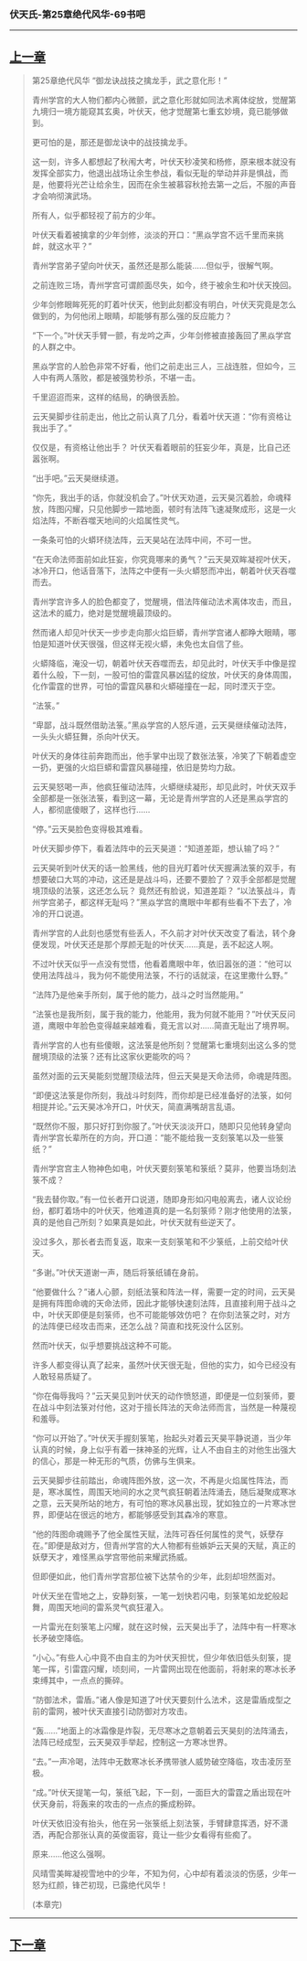 ### 伏天氏-第25章绝代风华-69书吧

--------
[上一章](./9edc465b9782273c424713b1aaf60bdd.md)
--------


>
>
>
>第25章绝代风华
>“御龙诀战技之擒龙手，武之意化形！”
>
>青州学宫的大人物们都内心微颤，武之意化形就如同法术离体绽放，觉醒第九境归一境方能窥其玄奥，叶伏天，他才觉醒第七重玄妙境，竟已能够做到。
>
>更可怕的是，那还是御龙诀中的战技擒龙手。
>
>这一刻，许多人都想起了秋闱大考，叶伏天秒凌笑和杨修，原来根本就没有发挥全部实力，他退出战场让余生参战，看似无耻的举动并非是惧战，而是，他要将光芒让给余生，因而在余生被慕容秋抢去第一之后，不服的声音才会响彻演武场。
>
>所有人，似乎都轻视了前方的少年。
>
>叶伏天看着被擒拿的少年剑修，淡淡的开口：“黑焱学宫不远千里而来挑衅，就这水平？”
>
>青州学宫弟子望向叶伏天，虽然还是那么能装……但似乎，很解气啊。
>
>之前连败三场，青州学宫可谓颜面尽失，如今，终于被余生和叶伏天挽回。
>
>少年剑修眼眸死死的盯着叶伏天，他到此刻都没有明白，叶伏天究竟是怎么做到的，为何他闭上眼睛，却能够有那么强的反应能力？
>
>“下一个。”叶伏天手臂一颤，有龙吟之声，少年剑修被直接轰回了黑焱学宫的人群之中。
>
>黑焱学宫的人脸色非常不好看，他们之前走出三人，三战连胜，但如今，三人中有两人落败，都是被强势秒杀，不堪一击。
>
>千里迢迢而来，这样的结局，的确很丢脸。
>
>云天昊脚步往前走出，他比之前认真了几分，看着叶伏天道：“你有资格让我出手了。”
>
>仅仅是，有资格让他出手？
>叶伏天看着眼前的狂妄少年，真是，比自己还嚣张啊。
>
>“出手吧。”云天昊继续道。
>
>“你先，我出手的话，你就没机会了。”叶伏天劝道，云天昊沉着脸，命魂释放，阵图闪耀，只见他脚步一踏地面，顿时有法阵飞速凝聚成形，这是一火焰法阵，不断吞噬天地间的火焰属性灵气。
>
>一条条可怕的火蟒环绕法阵，云天昊站在法阵中间，不可一世。
>
>“在天命法师面前如此狂妄，你究竟哪来的勇气？”云天昊双眸凝视叶伏天，冰冷开口，他话音落下，法阵之中便有一头火蟒怒而冲出，朝着叶伏天吞噬而去。
>
>青州学宫许多人的脸色都变了，觉醒境，借法阵催动法术离体攻击，而且，这法术的威力，绝对是觉醒境最顶级的。
>
>然而诸人却见叶伏天一步步走向那火焰巨蟒，青州学宫诸人都睁大眼睛，哪怕是知道叶伏天很强，但这样无视火蟒，未免也太自信了些。
>
>火蟒降临，淹没一切，朝着叶伏天吞噬而去，却见此时，叶伏天手中像是捏着什么般，下一刻，一股可怕的雷霆风暴凶猛的绽放，叶伏天的身体周围，化作雷霆的世界，可怕的雷霆风暴和火蟒碰撞在一起，同时湮灭于空。
>
>“法箓。”
>
>“卑鄙，战斗既然借助法箓。”黑焱学宫的人怒斥道，云天昊继续催动法阵，一头头火蟒狂舞，杀向叶伏天。
>
>叶伏天的身体往前奔跑而出，他手掌中出现了数张法箓，冷笑了下朝着虚空一扔，更强的火焰巨蟒和雷霆风暴碰撞，依旧是势均力敌。
>
>云天昊怒喝一声，他疯狂催动法阵，火蟒继续凝形，却见此时，叶伏天双手全部都是一张张法箓，看到这一幕，无论是青州学宫的人还是黑焱学宫的人，都彻底傻眼了，这样也行……
>
>“停。”云天昊脸色变得极其难看。
>
>叶伏天脚步停下，看着法阵中的云天昊道：“知道差距，想认输了吗？”
>
>云天昊听到叶伏天的话一脸黑线，他的目光盯着叶伏天握满法箓的双手，有想要破口大骂的冲动，这还是是战斗吗，还要不要脸了？双手全部都是觉醒境顶级的法箓，这还怎么玩？
>竟然还有脸说，知道差距？
>“以法箓战斗，青州学宫弟子，都这样无耻吗？”黑焱学宫的鹰眼中年都有些看不下去了，冷冷的开口说道。
>
>青州学宫的人此刻也感觉有些丢人，不久前才对叶伏天改变了看法，转个身便发现，叶伏天还是那个厚颜无耻的叶伏天……真是，丢不起这人啊。
>
>不过叶伏天似乎一点没有觉悟，他看着鹰眼中年，依旧嚣张的道：“他可以使用法阵战斗，我为何不能使用法箓，不行的话就滚，在这里撒什么野。”
>
>“法阵乃是他亲手所刻，属于他的能力，战斗之时当然能用。”
>
>“法箓也是我所刻，属于我的能力，他能用，我为何就不能用？”叶伏天反问道，鹰眼中年脸色变得越来越难看，竟无言以对……简直无耻出了境界啊。
>
>青州学宫的人也有些傻眼，这法箓是他所刻？觉醒第七重境刻出这么多的觉醒境顶级的法箓？还有比这家伙更能吹的吗？
>
>虽然对面的云天昊能刻觉醒顶级法阵，但云天昊是天命法师，命魂是阵图。
>
>“即便这法箓是你所刻，我战斗时刻阵，而你却是已经准备好的法箓，如何相提并论。”云天昊冰冷开口，叶伏天，简直满嘴胡言乱语。
>
>“既然你不服，那只好打到你服了。”叶伏天淡淡开口，随即只见他转身望向青州学宫长辈所在的方向，开口道：“能不能给我一支刻箓笔以及一些箓纸？”
>
>青州学宫宫主人物神色如电，叶伏天要刻箓笔和箓纸？莫非，他要当场刻法箓不成？
>
>“我去替你取。”有一位长者开口说道，随即身形如闪电般离去，诸人议论纷纷，都盯着场中的叶伏天，他难道真的是一名刻箓师？刚才他使用的法箓，真的是他自己所刻？如果真是如此，叶伏天就有些逆天了。
>
>没过多久，那长者去而复返，取来一支刻箓笔和不少箓纸，上前交给叶伏天。
>
>“多谢。”叶伏天道谢一声，随后将箓纸铺在身前。
>
>“他要做什么？”诸人心颤，刻纸法箓和阵法一样，需要一定的时间，云天昊是拥有阵图命魂的天命法师，因此才能够快速刻法阵，且直接利用于战斗之中，叶伏天即便是刻箓师，也不可能能够效仿吧？
>在你刻法箓之时，对方的法阵便已经攻击而来，还怎么战？简直和找死没什么区别。
>
>然而叶伏天，似乎想要挑战这种不可能。
>
>许多人都变得认真了起来，虽然叶伏天很无耻，但他的实力，如今已经没有人敢轻易质疑了。
>
>“你在侮辱我吗？”云天昊见到叶伏天的动作愤怒道，即便是一位刻箓师，要在战斗中刻法箓对付他，这对于擅长阵法的天命法师而言，当然是一种蔑视和羞辱。
>
>“你可以开始了。”叶伏天手握刻箓笔，抬起头对着云天昊平静说道，当少年认真的时候，身上似乎有着一抹神圣的光辉，让人不由自主的对他生出强大的信心，那是一种无形的气质，仿佛与生俱来。
>
>云天昊脚步往前踏出，命魂阵图外放，这一次，不再是火焰属性阵法，而是，寒冰属性，周围天地间的水之灵气疯狂朝着法阵涌去，随后凝聚成寒冰之意，云天昊所站的地方，有可怕的寒冰风暴出现，犹如独立的一片寒冰世界，即便站在很远的地方，都能够感受到其森冷的寒意。
>
>“他的阵图命魂赐予了他全属性天赋，法阵可吞任何属性的灵气，妖孽存在。”即便是敌对方，但青州学宫的大人物都有些嫉妒云天昊的天赋，真正的妖孽天才，难怪黑焱学宫带他前来耀武扬威。
>
>但即便如此，他们青州学宫那位被下达禁令的少年，此刻却坦然面对。
>
>叶伏天坐在雪地之上，安静刻箓，一笔一划快若闪电，刻箓笔如龙蛇般起舞，周围天地间的雷系灵气疯狂灌入。
>
>一片雷光在刻箓笔上闪耀，就在这时候，云天昊出手了，法阵中有一杆寒冰长矛破空降临。
>
>“小心。”有些人心中竟不由自主的为叶伏天担忧，但少年依旧低头刻箓，提笔一挥，引雷霆闪耀，顷刻间，一片雷网出现在他面前，将射来的寒冰长矛束缚其中，一点点的撕碎。
>
>“防御法术，雷盾。”诸人像是知道了叶伏天要刻什么法术，这是雷盾成型之前的雷网，被叶伏天直接引动防御对方攻击。
>
>“轰……”地面上的冰霜像是炸裂，无尽寒冰之意朝着云天昊刻的法阵涌去，法阵已经成型，云天昊双手举起，控制这一方寒冰世界。
>
>“去。”一声冷喝，法阵中无数寒冰长矛携带骇人威势破空降临，攻击凌厉至极。
>
>“成。”叶伏天提笔一勾，箓纸飞起，下一刻，一面巨大的雷霆之盾出现在叶伏天身前，将轰来的攻击的一点点的撕成粉碎。
>
>叶伏天依旧没有抬头，他在另一张箓纸上刻法箓，手臂肆意挥洒，好不潇洒，再配合那张认真的英俊面容，竟让一些少女看得有些痴了。
>
>原来……他这么强啊。
>
>风晴雪美眸凝视雪地中的少年，不知为何，心中却有着淡淡的伤感，少年一怒为红颜，锋芒初现，已露绝代风华！
>
>(本章完)
>
>

--------
[下一章](./c1238f08dd305ddfae4bca5691a74a8f.md)
--------
